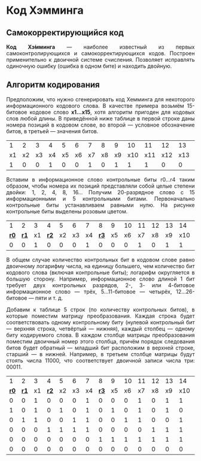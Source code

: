 # Код Хэмминга
<h2>Самокорректирующийся код</h2>
<p align="justify">
  <b>Код Хэ́мминга</b> — наиболее известный из первых самоконтролирующихся и самокорректирующихся кодов. Построен применительно к двоичной системе счисления. Позволяет исправлять одиночную ошибку (ошибка в одном бите) и находить двойную.
</p>
<h2>Алгоритм кодирования</h2>
<p align="justify">
  Предположим, что нужно сгенерировать код Хемминга для некоторого информационного кодового слова. В качестве примера возьмём 15-битовое кодовое слово <b>x1…x15</b>, хотя алгоритм пригоден для кодовых слов любой длины. В приведённой ниже таблице в первой строке даны номера позиций в кодовом слове, во второй — условное обозначение битов, в третьей — значения битов.
</p>
<table>
    <tr>
        <td>1</td>
        <td>2</td>
        <td>3</td>
        <td>4</td>
        <td>5</td>
        <td>6</td>
        <td>7</td>
        <td>8</td>
        <td>9</td>
        <td>10</td>
        <td>11</td>
        <td>12</td>
        <td>13</td>
        <td>14</td>
        <td>15</td>
    </tr>
    <tr>
        <td>x1</td>
        <td>x2</td>
        <td>x3</td>
        <td>x4</td>
        <td>x5</td>
        <td>x6</td>
        <td>x7</td>
        <td>x8</td>
        <td>x9</td>
        <td>x10</td>
        <td>x11</td>
        <td>x12</td>
        <td>x13</td>
        <td>x14</td>
        <td>x15</td>
    </tr>
    <tr>
        <td>1</td>
        <td>0</td>
        <td>0</td>
        <td>1</td>
        <td>0</td>
        <td>0</td>
        <td>1</td>
        <td>0</td>
        <td>1</td>
        <td>1</td>
        <td>1</td>
        <td>0</td>
        <td>0</td>
        <td>0</td>
        <td>1</td>
    </tr>
</table>
<p align="justify">
  Вставим в информационное слово контрольные биты r0…r4 таким образом, чтобы номера их позиций представляли собой целые степени двойки: 1, 2, 4, 8, 16… Получим 20-разрядное слово с 15 информационными и 5 контрольными битами. Первоначально контрольные биты устанавливаем равными нулю. На рисунке контрольные биты выделены розовым цветом.
</p>
<table>
    <tr>
        <td>1</td>
        <td>2</td>
        <td>3</td>
        <td>4</td>
        <td>5</td>
        <td>6</td>
        <td>7</td>
        <td>8</td>
        <td>9</td>
        <td>10</td>
        <td>11</td>
        <td>12</td>
        <td>13</td>
        <td>14</td>
        <td>15</td>
        <td>16</td>
        <td>17</td>
        <td>18</td>
        <td>19</td>
        <td>20</td>
    </tr>
    <tr>
        <td><b><ins>r0</ins></b></td>
        <td><b><ins>r1</ins></b></td>
        <td>x1</td>
        <td><b><ins>r2</ins></b></td>
        <td>x2</td>
        <td>x3</td>
        <td>x4</td>
        <td><b><ins>r3</ins></b></td>
        <td>x5</td>
        <td>x6</td>
        <td>x7</td>
        <td>x8</td>
        <td>x9</td>
        <td>x10</td>
        <td>x11</td>
        <td><b><ins>r4</ins></b></td>
        <td>x12</td>
        <td>x13</td>
        <td>x14</td>
        <td>x15</td>
    </tr>
    <tr>
        <td>0</td>
        <td>0</td>
        <td>1</td>
        <td>0</td>
        <td>0</td>
        <td>0</td>
        <td>1</td>
        <td>0</td>
        <td>0</td>
        <td>0</td>
        <td>1</td>
        <td>0</td>
        <td>1</td>
        <td>1</td>
        <td>1</td>
        <td>0</td>
        <td>0</td>
        <td>0</td>
        <td>0</td>
        <td>1</td>
    </tr>
</table>
<p align="justify">
  В общем случае количество контрольных бит в кодовом слове равно двоичному логарифму числа, на единицу большего, чем количество бит кодового слова (включая контрольные биты); логарифм округляется в большую сторону. Например, информационное слово длиной 1 бит требует двух контрольных разрядов, 2-, 3- или 4-битовое информационное слово — трёх, 5…11-битовое — четырёх, 12…26-битовое — пяти и т. д.
</p>
<p align="justify">
  Добавим к таблице 5 строк (по количеству контрольных битов), в которые поместим матрицу преобразования. Каждая строка будет соответствовать одному контрольному биту (нулевой контрольный бит — верхняя строка, четвёртый — нижняя), каждый столбец — одному биту кодируемого слова. В каждом столбце матрицы преобразования поместим двоичный номер этого столбца, причём порядок следования битов будет обратный — младший бит расположим в верхней строке, старший — в нижней. Например, в третьем столбце матрицы будут стоять числа 11000, что соответствует двоичной записи числа три: 00011.
</p>
<table>
    <tr>
        <td>1</td>
        <td>2</td>
        <td>3</td>
        <td>4</td>
        <td>5</td>
        <td>6</td>
        <td>7</td>
        <td>8</td>
        <td>9</td>
        <td>10</td>
        <td>11</td>
        <td>12</td>
        <td>13</td>
        <td>14</td>
        <td>15</td>
        <td>16</td>
        <td>17</td>
        <td>18</td>
        <td>19</td>
        <td>20</td>
    </tr>
    <tr>
        <td><b><ins>r0</ins></b></td>
        <td><b><ins>r1</ins></b></td>
        <td>x1</td>
        <td><b><ins>r2</ins></b></td>
        <td>x2</td>
        <td>x3</td>
        <td>x4</td>
        <td><b><ins>r3</ins></b></td>
        <td>x5</td>
        <td>x6</td>
        <td>x7</td>
        <td>x8</td>
        <td>x9</td>
        <td>x10</td>
        <td>x11</td>
        <td><b><ins>r4</ins></b></td>
        <td>x12</td>
        <td>x13</td>
        <td>x14</td>
        <td>x15</td>
    </tr>
    <tr>
        <td>0</td>
        <td>0</td>
        <td>1</td>
        <td>0</td>
        <td>0</td>
        <td>0</td>
        <td>1</td>
        <td>0</td>
        <td>0</td>
        <td>0</td>
        <td>1</td>
        <td>0</td>
        <td>1</td>
        <td>1</td>
        <td>1</td>
        <td>0</td>
        <td>0</td>
        <td>0</td>
        <td>0</td>
        <td>1</td>
    </tr>
    <tr>
        <td>1</td>
        <td>0</td>
        <td>1</td>
        <td>0</td>
        <td>1</td>
        <td>0</td>
        <td>1</td>
        <td>0</td>
        <td>1</td>
        <td>0</td>
        <td>1</td>
        <td>0</td>
        <td>1</td>
        <td>0</td>
        <td>1</td>
        <td>0</td>
        <td>1</td>
        <td>0</td>
        <td>1</td>
        <td>0</td>
        <td><b><ins>r0</ins></b></td>
        <td></td>
    </tr>
    <tr>
        <td>0</td>
        <td>1</td>
        <td>1</td>
        <td>0</td>
        <td>0</td>
        <td>1</td>
        <td>1</td>
        <td>0</td>
        <td>0</td>
        <td>1</td>
        <td>1</td>
        <td>0</td>
        <td>0</td>
        <td>1</td>
        <td>1</td>
        <td>0</td>
        <td>0</td>
        <td>1</td>
        <td>1</td>
        <td>0</td>
        <td><b><ins>r1</ins></b></td>
        <td></td>
    </tr>
    <tr>
        <td>0</td>
        <td>0</td>
        <td>0</td>
        <td>1</td>
        <td>1</td>
        <td>1</td>
        <td>1</td>
        <td>0</td>
        <td>0</td>
        <td>0</td>
        <td>0</td>
        <td>1</td>
        <td>1</td>
        <td>1</td>
        <td>1</td>
        <td>0</td>
        <td>0</td>
        <td>0</td>
        <td>0</td>
        <td>1</td>
        <td><b><ins>r2</ins></b></td>
        <td></td>
    </tr>
    <tr>
        <td>0</td>
        <td>0</td>
        <td>0</td>
        <td>0</td>
        <td>0</td>
        <td>0</td>
        <td>0</td>
        <td>1</td>
        <td>1</td>
        <td>1</td>
        <td>1</td>
        <td>1</td>
        <td>1</td>
        <td>1</td>
        <td>1</td>
        <td>0</td>
        <td>0</td>
        <td>0</td>
        <td>0</td>
        <td>0</td>
        <td><b><ins>r3</ins></b></td>
        <td></td>
    </tr>
    <tr>
        <td>0</td>
        <td>0</td>
        <td>0</td>
        <td>0</td>
        <td>0</td>
        <td>0</td>
        <td>0</td>
        <td>0</td>
        <td>0</td>
        <td>0</td>
        <td>0</td>
        <td>0</td>
        <td>0</td>
        <td>0</td>
        <td>0</td>
        <td>1</td>
        <td>1</td>
        <td>1</td>
        <td>1</td>
        <td>1</td>
        <td><b><ins>r4</ins></b></td>
        <td></td>
    </tr>
</table>
